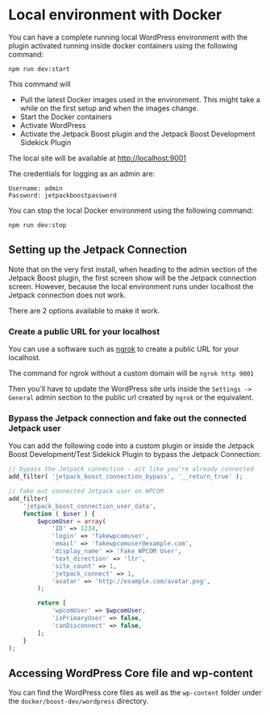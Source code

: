 # Local environment with Docker

You can have a complete running local WordPress environment with the plugin activated running inside docker containers
using the following command:

```
npm run dev:start
```

This command will
- Pull the latest Docker images used in the environment. This might take a while on the first setup and when the images change.
- Start the Docker containers
- Activate WordPress
- Activate the Jetpack Boost plugin and the Jetpack Boost Development Sidekick Plugin

The local site will be available at [http://localhost:9001](http://localhost:9001)

The credentials for logging as an admin are:

```
Username: admin
Password: jetpackboostpassword
```

You can stop the local Docker environment using the following command:

```
npm run dev:stop
```

## Setting up the Jetpack Connection
Note that on the very first install, when heading to the admin section of the Jetpack Boost plugin, the
first screen show will be the Jetpack connection screen.
However, because the local environment runs under localhost the Jetpack connection does not work.

There are 2 options available to make it work.

### Create a public URL for your localhost

You can use a software such as [ngrok](https://ngrok.com/) to create a public URL for your localhost.

The command for ngrok without a custom domain will be `ngrok http 9001`

Then you'll have to update the WordPress site urls inside the `Settings -> General` admin section to the
public url created by `ngrok` or the equivalent.

### Bypass the Jetpack connection and fake out the connected Jetpack user

 You can add the following code into a custom plugin or inside the Jetpack Boost Development/Test Sidekick Plugin to
 bypass the Jetpack Connection:

```php
// bypass the Jetpack connection - act like you're already connected
add_filter( 'jetpack_boost_connection_bypass', '__return_true' );

// fake out connected Jetpack user on WPCOM
add_filter(
	'jetpack_boost_connection_user_data',
	function ( $user ) {
		$wpcomUser = array(
			'ID' => 1234,
			'login' => 'fakewpcomuser',
			'email' => 'fakewpcomuser@example.com',
			'display_name' => 'Fake WPCOM User',
			'text_direction' => 'ltr',
			'site_count' => 1,
			'jetpack_connect' => 1,
			'avatar' => 'http://example.com/avatar.png',
		);

		return [
			'wpcomUser' => $wpcomUser,
			'isPrimaryUser' => false,
			'canDisconnect' => false,
		];
	}
);
```

## Accessing WordPress Core file and wp-content

You can find the WordPress core files as well as the `wp-content` folder under the `docker/boost-dev/wordpress` directory.


